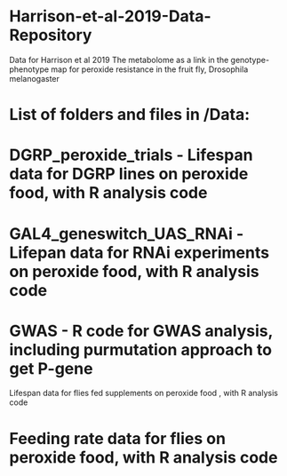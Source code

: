 # Harrison-et-al-2019-Data-Repository
Data for Harrison et al 2019 The metabolome as a link in the genotype-phenotype map for peroxide resistance in the fruit fly, Drosophila melanogaster

# List of folders and files in /Data:
# DGRP_peroxide_trials - Lifespan data for DGRP lines on peroxide food, with R analysis code
# GAL4_geneswitch_UAS_RNAi - Lifepan data for RNAi experiments on peroxide food, with R analysis code

# GWAS - R code for GWAS analysis, including purmutation approach to get P-gene   

Lifespan data for flies fed supplements on peroxide food , with R analysis code

# Feeding rate data for flies on peroxide food, with R analysis code
